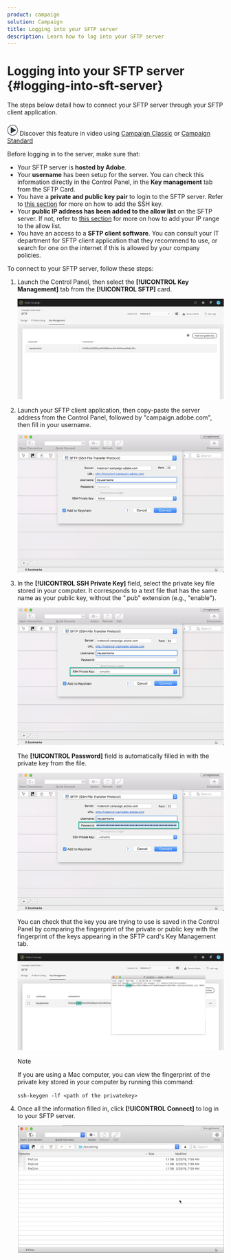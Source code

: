 ```yaml
---
product: campaign
solution: Campaign 
title: Logging into your SFTP server
description: Learn how to log into your SFTP server
---
```


# Logging into your SFTP server {#logging-into-sft-server}

The steps below detail how to connect your SFTP server through your SFTP client application.

![](assets/do-not-localize/how-to-video.png) Discover this feature in video using [Campaign Classic](https://experienceleague.adobe.com/docs/campaign-classic-learn/control-panel/sftp-management/connect-to-sftp-server.html?lang=en#sftp-management) or [Campaign Standard](https://experienceleague.adobe.com/docs/campaign-standard-learn/control-panel/sftp-management/connect-to-sftp-server.html?lang=en#sftp-management)

Before logging in to the server, make sure that:

* Your SFTP server is **hosted by Adobe**.
* Your **username** has been setup for the server. You can check this information directly in the Control Panel, in the **Key management** tab from the SFTP Card.
* You have a **private and public key pair** to login to the SFTP server. Refer to [this section](../../sftp/using/key-management.md) for more on how to add the SSH key.
* Your **public IP address has been added to the allow list** on the SFTP server. If not, refer to [this section](../../sftp/using/ip-range-allow-listing.md) for more on how to add your IP range to the allow list.
* You have an access to a **SFTP client software**. You can consult your IT department for SFTP client application that they recommend to use, or search for one on the internet if this is allowed by your company policies.

To connect to your SFTP server, follow these steps:

1. Launch the Control Panel, then select the **[!UICONTROL Key Management]** tab from the **[!UICONTROL SFTP]** card.

    ![](assets/sftp_card.png)

1. Launch your SFTP client application, then copy-paste the server address from the Control Panel, followed by "campaign.adobe.com", then fill in your username.

    ![](assets/do-not-localize/connect1.png)

1. In the **[!UICONTROL SSH Private Key]** field, select the private key file stored in your computer. It corresponds to a text file that has the same name as your public key, without the ".pub" extension (e.g., "enable").

    ![](assets/do-not-localize/connect2.png)

    The **[!UICONTROL Password]** field is automatically filled in with the private key from the file.

    ![](assets/do-not-localize/connect3.png)

    You can check that the key you are trying to use is saved in the Control Panel by comparing the fingerprint of the private or public key with the fingerprint of the keys appearing in the SFTP card's Key Management tab.

    ![](assets/fingerprint_compare.png)

    >[!NOTE]
    >
    >If you are using a Mac computer, you can view the fingerprint of the private key stored in your computer by running this command:
    >
    >`ssh-keygen -lf <path of the privatekey>`

1. Once all the information filled in, click **[!UICONTROL Connect]** to log in to your SFTP server.

    ![](assets/do-not-localize/sftpconnected.png)
